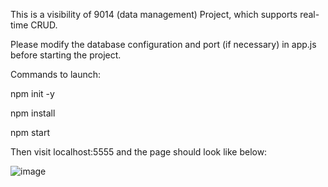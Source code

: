 This is a visibility of 9014 (data management) Project, which supports real-time CRUD.

Please modify the database configuration and port (if necessary) in app.js before starting the project.

Commands to launch:

npm init -y

npm install

npm start

Then visit localhost:5555 and the page should look like below:

![image](https://github.com/user-attachments/assets/df4e7fd4-ac8d-45ad-943d-4e20aa34f7c4)
